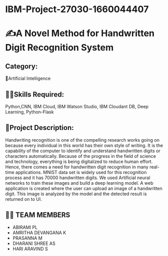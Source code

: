 # IBM-Project-27030-1660044407
# ✍️A Novel Method for Handwritten Digit Recognition System

## Category: 

🧠Artificial Intelligence

## 👨‍🎓Skills Required: 

Python,CNN, IBM Cloud, IBM Watson Studio, IBM Cloudant DB, Deep Learning, Python-Flask

## 📒Project Description:

Handwriting recognition is one of the compelling research works going on because every individual in this world has their own style of writing. It is the capability of the computer to identify and understand handwritten digits or characters automatically. Because of the progress in the field of science and technology, everything is being digitalized to reduce human effort. Hence, there comes a need for handwritten digit recognition in many real-time applications. MNIST data set is widely used for this recognition process and it has 70000 handwritten digits. We used Artificial neural networks to train these images and build a deep learning model. A web application is created where the user can upload an image of a handwritten digit. This image is analyzed by the model and the detected result is returned on to UI.

## 🧑🏻‍ TEAM MEMBERS

- ABIRAMI PL
- AMRITHA DEVANGANA K
- PRASANNA M
- DHARANI SHREE AS
- HARI ARAVIND S

